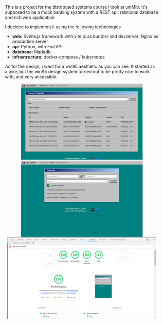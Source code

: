 This is a project for the distributed systems course i took at uniMib.
It's supposed to be a mock banking system with a REST api, relational database
and rich web application.

I decided to implement it using the following technologies

- **web**: Svelte.js framework with vite.js as bundler and devserver. Nginx as production server
- **api**: Python, with FastAPI
- **database**: Mariadb
- **infrastructure**: docker-compose / kubernetes

As for the design, i went for a win95 aesthetic as you can see. It
started as a joke,  but the win95 design system turned out to be pretty nice
to work with, and very accessible.


<p align="center">
<img src="./docs/wide.png" width="400px" height="auto" />
  <img src="./docs/wide2.png" width="400px" height="auto" />
<img src="./docs/fireworks.png" width="490px" height="auto" />
</p>

